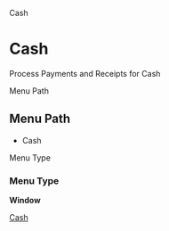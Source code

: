 
Cash
# Cash


Process Payments and Receipts for Cash

Menu Path
## Menu Path



- Cash

Menu Type
### Menu Type

**Window**


[Cash](../../window-cash.md)